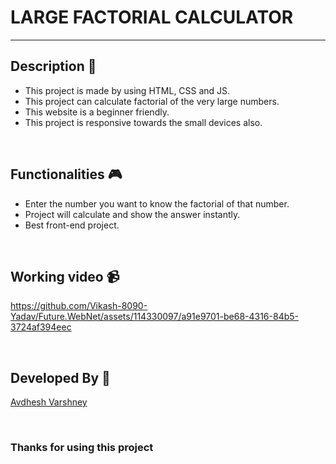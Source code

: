 # LARGE FACTORIAL CALCULATOR

---

## **Description 📃**

- This project is made by using HTML, CSS and JS.
- This project can calculate factorial of the very large numbers.
- This website is a beginner friendly.
- This project is responsive towards the small devices also.


<br>

## **Functionalities 🎮**

- Enter the number you want to know the factorial of that number.
- Project will calculate and show the answer instantly.
- Best front-end project.


<br>

## **Working video 📹**

https://github.com/Vikash-8090-Yadav/Future.WebNet/assets/114330097/a91e9701-be68-4316-84b5-3724af394eec


<br>

## **Developed By 👦**

[Avdhesh Varshney](https://github.com/Avdhesh-Varshney)


<br>

### **Thanks for using this project**

